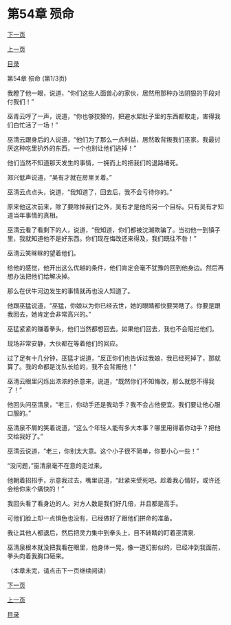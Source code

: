 <h1>第54章   殒命</h1>
            <div><p><a href="./160_%E7%AC%AC54%E7%AB%A0_%E6%AE%92%E5%91%BD.md">下一页</a></p><p><a href="./158_%E7%AC%AC53%E7%AB%A0_%E5%8D%96%E5%8F%8B%E6%B1%82%E8%8D%A3.md">上一页</a></p><p><a href="../">目录</a></p></div>
            <div><p>第54章   殒命 (第1/3页)</p><p>我瞪了他一眼，说道，“你们这些人面兽心的家伙，居然用那种办法阴狠的手段对付我们！”</p><p>巫青云哼了一声，说道，“你也够狡猾的，把避水犀肚子里的东西都取走，害得我们白忙活了一场！”</p><p>巫清云跟身后的人说道，“他们为了那么一点利益，居然敢背叛我们巫家。我最讨厌这种吃里扒外的东西，一个也别让他们逃掉！”</p><p>他们当然不知道那天发生的事情，一拥而上的把我们的退路堵死。</p><p>郑兴低声说道，“吴有才就在房里关着。”</p><p>巫清云点点头，说道，“我知道了，回去后，我不会亏待你的。”</p><p>原来他这次前来，除了要除掉我们之外，吴有才是他的另一个目标。只有吴有才知道当年事情的真相。</p><p>巫清云看了看剩下的人，说道，“我知道，你们都被沈潮欺骗了。当初他一到镇子里，我就知道他不是好东西。你们现在悔改还来得及，我们既往不咎！”</p><p>巫清云笑眯眯的望着他们。</p><p>给他的感觉，他开出这么优越的条件，他们肯定会毫不犹豫的回到他身边。然后再想办法把他们给解决掉。</p><p>那么在伏牛河边发生的事情就再也没人知道了。</p><p>他跟巫猛说道，“巫猛，你娘以为你已经去世，她的眼睛都快要哭瞎了。你要是跟我回去，她肯定会非常高兴的。”</p><p>巫猛紧紧的赚着拳头，他们当然都想回去。如果他们回去，我也不会阻拦他们。</p><p>现场非常安静，大伙都在等着他们的回应。</p><p>过了足有十几分钟，巫猛才说道，“反正你们也告诉过我娘，我已经死掉了，那就算了。我的命都是沈队长给的，我不会背叛他！”</p><p>巫清云眼里闪烁出浓浓的杀意来，说道，“既然你们不知悔改，那么就怨不得我了！”</p><p>他回头问巫清泉，“老三，你动手还是我动手？我不会占他便宜。我们要让他心服口服的。”</p><p>巫清泉不屑的笑着说道，“这么个年轻人能有多大本事？哪里用得着你动手？把他交给我好了。”</p><p>巫清云说道，“老三，你别太大意。这个小子很不简单，你要小心一些！”</p><p>“没问题，”巫清泉毫不在意的走过来。</p><p>他朝着招招手，示意我过去，嘴里说道，“赶紧来受死吧。趁着我心情好，或许还会给你来个痛快的！”</p><p>我回头看了看身边的人。对方人数是我们好几倍，并且都是高手。</p><p>可他们脸上却一点惧色也没有，已经做好了跟他们拼命的准备。</p><p>我让其他人都退后，然后把灵力集中到拳头上，目不转睛的盯着巫清泉.</p><p>巫清泉根本就没把我看在眼里，他身体一晃，像一道幻影似的，已经冲到我面前，拳头向着我胸口砸来。</p><p>（本章未完，请点击下一页继续阅读）</p></div>
            <div><p><a href="./160_%E7%AC%AC54%E7%AB%A0_%E6%AE%92%E5%91%BD.md">下一页</a></p><p><a href="./158_%E7%AC%AC53%E7%AB%A0_%E5%8D%96%E5%8F%8B%E6%B1%82%E8%8D%A3.md">上一页</a></p><p><a href="../">目录</a></p></div>